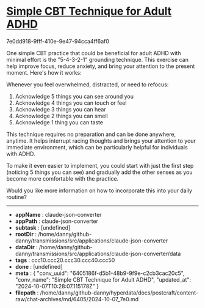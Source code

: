 # [Simple CBT Technique for Adult ADHD](https://claude.ai/chat/6405186f-d5b1-48b9-9f9e-c2cb3cac20c5)

7e0dd918-9fff-410e-9e47-94cca4ff6af0

 One simple CBT practice that could be beneficial for adult ADHD with minimal effort is the "5-4-3-2-1" grounding technique. This exercise can help improve focus, reduce anxiety, and bring your attention to the present moment. Here's how it works:

Whenever you feel overwhelmed, distracted, or need to refocus:

1. Acknowledge 5 things you can see around you
2. Acknowledge 4 things you can touch or feel
3. Acknowledge 3 things you can hear
4. Acknowledge 2 things you can smell
5. Acknowledge 1 thing you can taste

This technique requires no preparation and can be done anywhere, anytime. It helps interrupt racing thoughts and brings your attention to your immediate environment, which can be particularly helpful for individuals with ADHD.

To make it even easier to implement, you could start with just the first step (noticing 5 things you can see) and gradually add the other senses as you become more comfortable with the practice.

Would you like more information on how to incorporate this into your daily routine?

---

* **appName** : claude-json-converter
* **appPath** : claude-json-converter
* **subtask** : [undefined]
* **rootDir** : /home/danny/github-danny/transmissions/src/applications/claude-json-converter
* **dataDir** : /home/danny/github-danny/transmissions/src/applications/claude-json-converter/data
* **tags** : ccc10.ccc20.ccc30.ccc40.ccc50
* **done** : [undefined]
* **meta** : {
  "conv_uuid": "6405186f-d5b1-48b9-9f9e-c2cb3cac20c5",
  "conv_name": "Simple CBT Technique for Adult ADHD",
  "updated_at": "2024-10-07T10:28:07.115178Z"
}
* **filepath** : /home/danny/github-danny/hyperdata/docs/postcraft/content-raw/chat-archives/md/6405/2024-10-07_7e0.md
